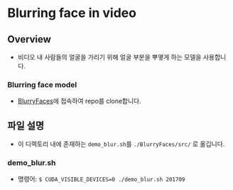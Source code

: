 # Blurring face in video
## Overview
- 비디오 내 사람들의 얼굴을 가리기 위해 얼굴 부분을 뿌옇게 하는 모델을 사용합니다.


### Blurring face model
- [BlurryFaces](https://github.com/asmaamirkhan/BlurryFaces)에 접속하여 repo를 clone합니다.

## 파일 설명
- 이 디렉토리 내에 존재하는 `demo_blur.sh`를 `./BlurryFaces/src/` 로 옮깁니다.
### demo_blur.sh
- 명령어: `$ CUDA_VISIBLE_DEVICES=0 ./demo_blur.sh 201709`
